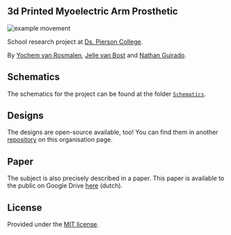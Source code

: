 ## 3d Printed Myoelectric Arm Prosthetic

![example movement](https://media.giphy.com/media/3o6nUYP9ADbv2gA6RO/giphy.gif)

School research project at [Ds. Pierson College](@Piersoncollege).

By [Yochem van Rosmalen](@yochem), [Jelle van Bost](@jelle641) and [Nathan Guirado](@NathGui).

## Schematics
The schematics for the project can be found at the folder [`Schematics`](/Schematics/).

## Designs
The designs are open-source available, too! You can find them in another [repository](https://github.com/3pmap/3dprints) on this organisation page.

## Paper
The subject is also precisely described in a paper. This paper is available to the public on Google Drive [here](https://drive.google.com/file/d/1Y8NJbbq5t4uDQCavqlGbQolRZrRw3rOT/view?usp=sharing) (dutch).

## License
Provided under the [MIT license](https://www.github.com/yochem/3pmap/blob/master/LICENSE).
